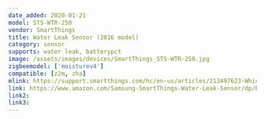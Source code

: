 ```yaml
---
date_added: 2020-01-21
model: STS-WTR-250
vendor: SmartThings
title: Water Leak Sensor (2016 model)
category: sensor
supports: water leak, batterypct
image: /assets/images/devices/SmartThings_STS-WTR-250.jpg
zigbeemodel: ['moisturev4']
compatible: [z2m, zha]
mlink: https://support.smartthings.com/hc/en-us/articles/213497623-Which-SmartThings-Water-Leak-Sensor-do-I-have-
link: https://www.amazon.com/Samsung-SmartThings-Water-Leak-Sensor/dp/B00MOIYIN6
link2: 
link3: 
---
```

